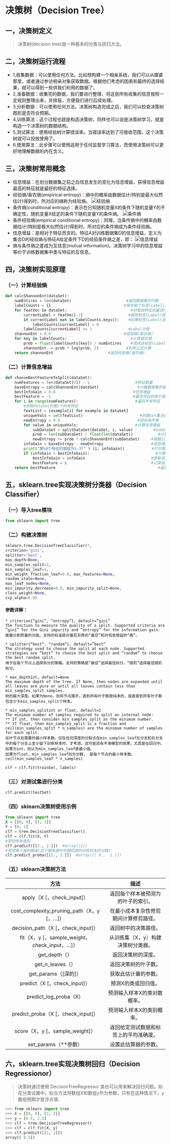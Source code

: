 # 决策树（Decision Tree）
## 一，决策树定义
> 决策树(decision tree)是一种基本的分类与回归方法。

## 二，决策树运行流程
* 1,收集数据：可以使用任何方法。比如想构建一个相亲系统，我们可以从媒婆那里，或者通过参访相亲对象获取数据。根据他们考虑的因素和最终的选择结果，就可以得到一些供我们利用的数据了。
* 2,准备数据：收集完的数据，我们要进行整理，将这些所有收集的信息按照一定规则整理出来，并排版，方便我们进行后续处理。
* 3,分析数据：可以使用任何方法，决策树构造完成之后，我们可以检查决策树图形是否符合预期。
* 4,训练算法：这个过程也就是构造决策树，同样也可以说是决策树学习，就是构造一个决策树的数据结构。
* 5,测试算法：使用经验树计算错误率。当错误率达到了可接收范围，这个决策树就可以投放使用了。
* 6,使用算法：此步骤可以使用适用于任何监督学习算法，而使用决策树可以更好地理解数据的内在含义。

## 三，决策树常用概念
* 信息增益：在划分数据集之前之后信息发生的变化为信息增益，获得信息增益最高的特征就是最好的特征选择。
* 经验熵/香农熵(empirical entropy)：熵中的概率由数据估计(特别是最大似然估计)得到时，所对应的熵称为经验熵。
![经验熵](./imgs/EmpiricalEntropy.png)
* 条件熵(conditional entropy)：表示在已知随机变量X的条件下随机变量Y的不确定性，随机变量X给定的条件下随机变量Y的条件熵。
![条件熵](./imgs/ConditionEntropy.png)
* 条件经验熵(empirical conditional entropy)：同理，当条件熵中的概率由数据估计(特别是极大似然估计)得到时，所对应的条件熵成为条件经验熵。
* 信息增益：是相对于特征而言的。特征A对训练数据集D的信息增益，定义为集合D的经验熵与特征A给定条件下D的经验条件熵之差，即：
![信息增益](./imgs/信息增益.png)
* 熵与条件熵之差成为互信息(mutual information)。决策树学习中的信息增益等价于训练数据集中类与特征的互信息。


## 四，决策树实现原理
### （一）计算经验熵
~~~py
def calcShannonEnt(dataSet):
    numEntires = len(dataSet)                        #返回数据集的行数
    labelCounts = {}                                #保存每个标签(Label)出现次数的字典
    for featVec in dataSet:                            #对每组特征向量进行统计
        currentLabel = featVec[-1]                    #提取标签(Label)信息
        if currentLabel not in labelCounts.keys():    #如果标签(Label)没有放入统计次数的字典,添加进去
            labelCounts[currentLabel] = 0
        labelCounts[currentLabel] += 1                #Label计数
    shannonEnt = 0.0                                #经验熵(香农熵)
    for key in labelCounts:                            #计算香农熵
        prob = float(labelCounts[key]) / numEntires    #选择该标签(Label)的概率
        shannonEnt -= prob * log(prob, 2)            #利用公式计算
    return shannonEnt                        #返回经验熵(香农熵)
~~~

### （二）计算信息增益
~~~py
def chooseBestFeatureToSplit(dataSet):
    numFeatures = len(dataSet[0]) - 1                    #特征数量
    baseEntropy = calcShannonEnt(dataSet)                 #计算数据集的香农熵
    bestInfoGain = 0.0                                  #信息增益
    bestFeature = -1                                    #最优特征的索引值
    for i in range(numFeatures):                         #遍历所有特征
        #获取dataSet的第i个所有特征
        featList = [example[i] for example in dataSet]
        uniqueVals = set(featList)                         #创建set集合{},元素不可重复
        newEntropy = 0.0                                  #经验条件熵
        for value in uniqueVals:                         #计算信息增益
            subDataSet = splitDataSet(dataSet, i, value)         #subDataSet划分后的子集
            prob = len(subDataSet) / float(len(dataSet))           #计算子集的概率
            newEntropy += prob * calcShannonEnt(subDataSet)     #根据公式计算经验条件熵
        infoGain = baseEntropy - newEntropy                     #信息增益
        print("第%d个特征的增益为%.3f" % (i, infoGain))            #打印每个特征的信息增益
        if (infoGain > bestInfoGain):                             #计算信息增益
            bestInfoGain = infoGain                             #更新信息增益，找到最大的信息增益
            bestFeature = i                                     #记录信息增益最大的特征的索引值
    return bestFeature                                             #返回信息增益最大的特征的索引值
~~~

## 五，sklearn.tree实现决策树分类器（Decision Classifier）
### （一）导入tree模块
~~~py
from sklearn import tree
~~~

### （二）构建决策树
~~~py
sklearn.tree.DecisionTreeClassifier(*, 
criterion='gini', 
splitter='best', 
max_depth=None, 
min_samples_split=2, 
min_samples_leaf=1, 
min_weight_fraction_leaf=0.0, max_features=None, 
random_state=None, 
max_leaf_nodes=None, 
min_impurity_decrease=0.0, min_impurity_split=None, 
class_weight=None, 
ccp_alpha=0.0)
~~~

#### 参数详解：
~~~
* criterion{“gini”, “entropy”}, default=”gini”
The function to measure the quality of a split. Supported criteria are “gini” for the Gini impurity and “entropy” for the information gain.
衡量分割质量的功能。支持的标准是对基尼杂质的“基尼”和对信息增益的“熵”。

* splitter{“best”, “random”}, default=”best”
The strategy used to choose the split at each node. Supported strategies are “best” to choose the best split and “random” to choose the best random split.
用于在每个节点上选择拆分的策略。支持的策略是“最佳”选择最佳拆分，“随机”选择最佳随机拆分。

* max_depthint, default=None
The maximum depth of the tree. If None, then nodes are expanded until all leaves are pure or until all leaves contain less than min_samples_split samples.
树的最大深度。如果为None，则将节点展开，直到所有叶子都是纯净的，或者直到所有叶子都包含少于min_samples_split个样本。

* min_samples_splitint or float, default=2
The minimum number of samples required to split an internal node:
** If int, then consider min_samples_split as the minimum number.
** If float, then min_samples_split is a fraction and ceil(min_samples_split * n_samples) are the minimum number of samples for each split.
在叶节点处需要的最小样本数。仅在任何深度的分裂点在min_samples_leaf左分支和右分支中的每个分支上至少留下训练样本时，才考虑。这可能具有平滑模型的效果，尤其是在回归中。
如果为int，则认为min_samples_leaf是最小值。
如果为float，min_samples_leaf则为分数， 是每个节点的最小样本数。ceil(min_samples_leaf * n_samples)
~~~
~~~py
clf = clf.fit(trainSet, labels)
~~~
### （三）对测试集进行分类
~~~py
clf.predict(testSet)
~~~

### （四）sklearn决策树使用示例
~~~py
from sklearn import tree
X = [[0, 0], [1, 1]]
Y = [0, 1]
clf = tree.DecisionTreeClassifier()
clf = clf.fit(X, Y)
#预测样本类别
clf.predict([[2., 2.]])  #array([1])
#预测每个类的概率(这个概率是叶中相同类的训练样本的分数)
clf.predict_proba([[2., 2.]])  #array([[ 0.,  1.]])
~~~

### （五）sklearn决策树方法
| 方法   |    描述   |
|:-----:|:---------:|
|apply（X [，check_input]）| 返回每个样本被预测为的叶子的索引。|
|cost_complexity_pruning_path（X，y [，…]）| 在最小成本复杂性修剪期间计算修剪路径。|
|decision_path（X [，check_input]）| 返回树中的决策路径。|
|fit（X，y [，sample_weight，check_input，…]）| 从训练集（X，y）构建决策树分类器。|
|get_depth（）|返回决策树的深度。|
|get_n_leaves（）|返回决策树的叶子数。|
|get_params（[深的]）|获取此估计量的参数。|
|predict（X [，check_input]）|预测X的类或回归值。|
|predict_log_proba（X）|预测输入样本X的类对数概率。|
|predict_proba（X [，check_input]）|预测输入样本X的类别概率。|
|score（X，y [，sample_weight]）|返回给定测试数据和标签上的平均准确度。|
|set_params（**参数）| 设置此估算器的参数。|

## 六，sklearn.tree实现决策树回归（Decision Regressionor）
> 决策树通过使用 DecisionTreeRegressor 类也可以用来解决回归问题。如在分类设置中，拟合方法将数组X和数组y作为参数，只有在这种情况下，y数组预期才是浮点值:
~~~py
>>> from sklearn import tree
>>> X = [[0, 0], [2, 2]]
>>> y = [0.5, 2.5]
>>> clf = tree.DecisionTreeRegressor()
>>> clf = clf.fit(X, y)
>>> clf.predict([[1, 1]])
array([ 0.5])
~~~